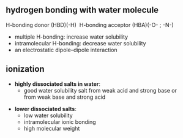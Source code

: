 ## hydrogen bonding with water molecule ​
H-bonding donor (HBD)(-H) ​
H-bonding acceptor (HBA)(-O- ; -N-)​
+ multiple H-bonding: ​increase water solubility​
+ intramolecular H-bonding: ​decrease water solubility ​
+ an electrostatic dipole–dipole interaction
## ionization
-  **highly dissociated salts in water**:
	- good water solubility​ salt from weak acid and strong base​ or from weak base and strong acid
+ **lower dissociated salts**:
	+ low water solubility​
	+ intramolecular ionic bonding
	+ high molecular weight
